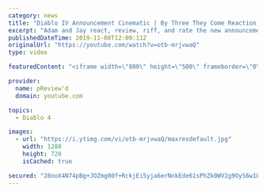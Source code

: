 ```yaml
---
category: news
title: "Diablo IV Announcement Cinematic | By Three They Come Reaction / Review / Rating"
excerpt: "Adam and Jay react, review, riff, and rate the new announcement cinematic everyone wanted to see last year at Blizzcon, Diablo IV 'By Three They Come'."
publishedDateTime: 2019-11-08T12:00:11Z
originalUrl: "https://youtube.com/watch?v=otb-mrjvwaQ"
type: video

featuredContent: "<iframe width=\"800\" height=\"500\" frameborder=\"0\" src=\"https://www.youtube.com/embed/otb-mrjvwaQ\" allow=\"accelerometer; autoplay; encrypted-media; gyroscope; picture-in-picture\" allowfullscreen></iframe>"

provider:
  name: pReview'd
  domain: youtube.com

topics:
  - Diablo 4

images:
  - url: "https://i.ytimg.com/vi/otb-mrjvwaQ/maxresdefault.jpg"
    width: 1280
    height: 720
    isCached: true

secured: "28noX4N74pBg+JOZmg00f+RckjEi5yja6erNnkEde61sPhZk0WV2g9OyS6w1L8q5BmbPa1AdPgSehAAUKhsvTDR4W7+BaHDTW3qUE0kiPdA/g2IMvnw8vjHhM2uaH+HaJDl5OC1gCT+/9CRswuJMJBQO5Ks3MEQk44u4CJqYk5o8dCK6SsrI/KXE9aa8uN1bt6xi5rVvPop0ToDCzVC4K1nGtYM3ljH3kV9ZV1+vX+DdNKhkdwwUctroJYJQh/21vYEZODdrD26D+23aL+EIUod1d6++uTGGVfDn6imsLRa0xDKsbnDi6WVmXRXdjvZpBXHAu6WL2qxiuGxPizBj+lZJyieGlEAdJVLrDpMPdMCciVu8v8m4QoByUZMlf7L0o+WqQaEKDtdkEyuceo4XEnjDy452QthUiMDSmf/wYbxdsI9ook6loWSLaoWrnOjv;c2A7xbTo2L4i/s2LdWObBw=="
---
```


